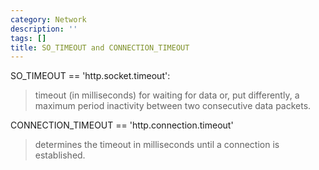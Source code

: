 ```yaml
---
category: Network
description: ''
tags: []
title: SO_TIMEOUT and CONNECTION_TIMEOUT
---
```


SO_TIMEOUT == 'http.socket.timeout':

> timeout (in milliseconds) for waiting for data or, put differently, a maximum period inactivity between two consecutive data packets.


CONNECTION_TIMEOUT == 'http.connection.timeout'
    
> determines the timeout in milliseconds until a connection is established.